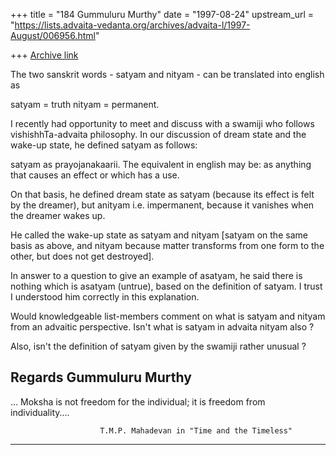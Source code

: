 +++
title = "184 Gummuluru Murthy"
date = "1997-08-24"
upstream_url = "https://lists.advaita-vedanta.org/archives/advaita-l/1997-August/006956.html"

+++
[Archive link](https://lists.advaita-vedanta.org/archives/advaita-l/1997-August/006956.html)

The two sanskrit words - satyam and nityam - can be translated into
english as

satyam = truth
nityam = permanent.

I recently had opportunity to meet and discuss with a swamiji who
follows vishishhTa-advaita philosophy. In our discussion of dream
state and the wake-up state, he defined satyam as follows:

satyam as prayojanakaarii. The equivalent in english may be: as
anything that causes an effect or which has a use.

On that basis, he defined dream state as satyam (because its effect
is felt by the dreamer), but anityam i.e. impermanent, because it
vanishes when the dreamer wakes up.

He called the wake-up state as satyam and nityam [satyam on the same
basis as above, and nityam because matter transforms from one form to
the other, but does not get destroyed].

In answer to a question to give an example of asatyam, he said there
is nothing which is asatyam (untrue), based on the definition of
satyam. I trust I understood him correctly in this explanation.

Would knowledgeable list-members comment on what is satyam and nityam
from an advaitic perspective. Isn't what is satyam in advaita nityam
also ?

Also, isn't the definition of satyam given by the swamiji rather unusual ?

Regards
Gummuluru Murthy
------------------------------------------------------------------------
... Moksha is not freedom for the individual; it is freedom from
individuality....

                        T.M.P. Mahadevan in "Time and the Timeless"
------------------------------------------------------------------------

